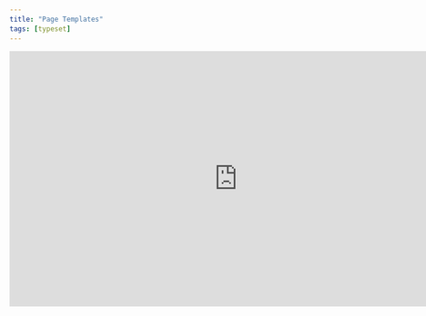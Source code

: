 ```yaml
---
title: "Page Templates"
tags: [typeset]
---
```

 
<html><body><section data-type="chapter" class="hsecchapter" data-hederis-type="hsecchapter" id="typeset-master-pages" data-pi-attrs="id: typeset-master-pages; data-tags: typeset;" role="doc-chapter" data-tags="typeset" data-author-name=" " data-book-title=" " title="Page Templates"><iframe width="800" height="450" src="https://www.youtube.com/embed/OVFvTesq8-E" frameborder="0" allow="accelerometer;" autoplay="" encrypted-media="" gyroscope="" picture-in-picture="" allowfullscreen=""/><p data-embedded-html="true">INTENTIONALLY BLANK</p><p class="hblkp" data-hederis-type="hblkp" id="pAwzos9L5">Page templates control the general layout of all the different sections in your book. This is different from a book&#8217;s design template: a design template includes design instructions for all the paragraphs and elements in your book, as well as the running content, margin widths, and so on. Page templates, however,  determine only the page margins, where the running headers and footers go and what kind of content should appear in them, and how to format that text. Page templates are just one part of a book&#8217;s design template.</p><p class="hblkp" data-hederis-type="hblkp" id="plq3s1xkl">You can configure 5 different page templates: chapters, 2 types of frontmatter, backmatter, and parts. While these page templates are applied to certain types of sections by default, you can change the page template that is used in any section, in the Sections &amp; Text toolset.</p><div class="hwprbox box" data-hederis-type="hwprbox" id="p4CbmGnnN" data-type="sidebar"><p class="hblktype" data-hederis-type="hblktype" id="pphR7mESs">Note</p><p class="hblkp" data-hederis-type="hblkp" id="pY7UsjNTo">We include two types of frontmatter page templates because books will often have certain frontmatter&#8212;like title pages and copyright pages&#8212;that needs a different page layout (e.g., reduced top margin height, or removing all the content from the running headers and footers). </p></div><p class="hblkp" data-hederis-type="hblkp" id="pMY4gcVzy">Each type of page template has 4 pages that can be configured:</p><ol class="hwprnumlist" data-hederis-type="hwprnumlist" id="pZaZRTcrF"><li class="hblkoli" data-hederis-type="hblkoli" id="litl5JChdJ"><p class="hblkoli" data-hederis-type="hblklip" id="psG6Zmi6v"><strong data-hederis-type="hspanstrong" id="pY346dxqz">The first page of the section: </strong>You can change the top and bottom margins for the first page of the section, or change the running header and footer content. For example, you might choose to insert just the page number at the bottom of the first page, and then to include full running headers and footers on your recto and verso pages.</p></li><li class="hblkoli" data-hederis-type="hblkoli" id="liBnlkuS4h"><p class="hblkoli" data-hederis-type="hblklip" id="pcTSxrd4y"><strong class="hspanstrong" data-hederis-type="hspanstrong" id="pYhOALJ7p">Recto and verso pages: </strong>These are the main content pages of your section, and this is also where you set the inside and outside margins that will be applied to all the pages in your section (including first and blank pages).</p></li><li class="hblkoli" data-hederis-type="hblkoli" id="lik2JV9ull"><p class="hblkoli" data-hederis-type="hblklip" id="p6Sm9nwqo"><strong class="hspanstrong" data-hederis-type="hspanstrong" id="pcMzyCyVb">Blank pages: </strong>Sometimes a section will include pages that don&#8217;t include any book content&#8212;for example, if this section ends on a recto page, but the next section is required to also start on a recto page, then an extra blank verso page will be added to the end of the first section. In these cases, you can choose to suppress the running header and footer content, or have different running headers and footers appear.</p></li></ol><p class="hblkp" data-hederis-type="hblkp" id="p1Ahpnibm">Running headers and footers can consist of text content, or use our built-in variables. To add text to your running headers or footers:</p><ol class="hwprnumlist" data-hederis-type="hwprnumlist" id="p94Ssihop"><li class="hblkoli" data-hederis-type="hblkoli" id="liMFsRfgPG"><p class="hblkoli" data-hederis-type="hblklip" id="puneOrNWN">Click the margin area that you want to add content to.</p></li><li class="hblkoli" data-hederis-type="hblkoli" id="liwQpOHtrl"><p class="hblkoli" data-hederis-type="hblklip" id="pdl5PJ04m">Click inside the text box, and type an opening quotation mark (&#8220;).</p></li><li class="hblkoli" data-hederis-type="hblkoli" id="liurWZcvqK"><p class="hblkoli" data-hederis-type="hblklip" id="phUn3TwRW">Now type the text that you want to appear, and then type a closing quotation mark (&#8221;).</p></li><li class="hblkoli" data-hederis-type="hblkoli" id="liIdFY1SrU"><p class="hblkoli" data-hederis-type="hblklip" id="pWgQBnRjh">Finally, press the Enter or Return key. Your text will appear as a gray bubble. To remove your typed text, simply press the X immediately to the right of the gray bubble.</p></li></ol><p class="hblkp" data-hederis-type="hblkp" id="pGQTivuzF">Variables let you insert dynamic content that is pulled right from your book text, like the most recent chapter title, the book title, or the author name. You can also insert a variable to dynamically add the up-to-date page number. To include a variable, simply click on it and it will appear in the text box as a green bubble.</p><figure class="hwprfig" data-hederis-type="hwprfig" id="pwClTtT1A"><img data-hederis-type="hblkimg" class="hblkimg" id="p62rg1MTw" src="/images/runheadfoot.png" data-img-src="/images/runheadfoot.png"/><p class="hblkcaption" data-hederis-type="hblkcaption" id="pz4LKPNm3">This example shows a running footer that uses our built-in Page Number variable, and a running header with text content.</p></figure><p class="hblkp" data-hederis-type="hblkp" id="pEpkZ5pOp">You can also combine text and variables, by following the same steps above for each type of content you want to include.</p></section></body></html>
